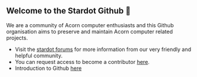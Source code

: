 ## Welcome to the Stardot Github 👋

We are a community of Acorn computer enthusiasts and this Github organisation aims to preserve and maintain Acorn computer related projects. 

- Visit the [stardot forums](https://stardot.org.uk/forums/) for more information from our very friendly and helpful community.
- You can request access to become a contributor [here](https://stardot.org.uk/forums/viewtopic.php?p=154942#p154942).
- Introduction to Github [here](https://stardot.org.uk/forums/viewtopic.php?f=55&t=15700)



<!--

**Here are some ideas to get you started:**

🙋‍♀️ A short introduction - what is your organization all about?
🌈 Contribution guidelines - how can the community get involved?
👩‍💻 Useful resources - where can the community find your docs? Is there anything else the community should know?
🍿 Fun facts - what does your team eat for breakfast?
🧙 Remember, you can do mighty things with the power of [Markdown](https://docs.github.com/github/writing-on-github/getting-started-with-writing-and-formatting-on-github/basic-writing-and-formatting-syntax)
-->
